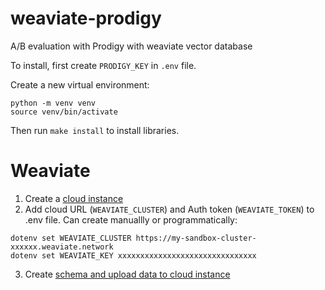 # weaviate-prodigy

A/B evaluation with Prodigy with weaviate vector database

To install, first create `PRODIGY_KEY` in `.env` file.

Create a new virtual environment:

```
python -m venv venv
source venv/bin/activate
```

Then run `make install` to install libraries.

# Weaviate

1. Create a [cloud instance](https://weaviate.io/developers/wcs/quickstart)
2. Add cloud URL (`WEAVIATE_CLUSTER`) and Auth token (`WEAVIATE_TOKEN`) to .env file. Can create manuallly or programmatically:

```
dotenv set WEAVIATE_CLUSTER https://my-sandbox-cluster-xxxxxx.weaviate.network
dotenv set WEAVIATE_KEY xxxxxxxxxxxxxxxxxxxxxxxxxxxxxxx
```
3. Create [schema and upload data to cloud instance](https://weaviate.io/developers/weaviate/tutorials/schema)

